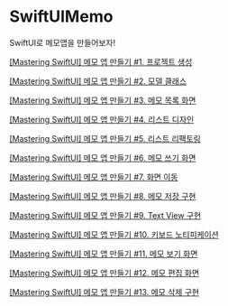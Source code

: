 # SwiftUIMemo
SwiftUI로 메모앱을 만들어보자!

[[Mastering SwiftUI] 메모 앱 만들기 #1. 프로젝트 생성](https://www.youtube.com/watch?v=Sw58itHUmJo)


[[Mastering SwiftUI] 메모 앱 만들기 #2. 모델 클래스](https://www.youtube.com/watch?v=2nCow_Km1g4)


[[Mastering SwiftUI] 메모 앱 만들기 #3. 메모 목록 화면](https://www.youtube.com/watch?v=djykMniqWwg)


[[Mastering SwiftUI] 메모 앱 만들기 #4. 리스트 디자인](https://www.youtube.com/watch?v=okpZhPOBCBo)


[[Mastering SwiftUI] 메모 앱 만들기 #5. 리스트 리팩토링](https://www.youtube.com/watch?v=czqFCBQMcHI)


[[Mastering SwiftUI] 메모 앱 만들기 #6. 메모 쓰기 화면](https://www.youtube.com/watch?v=KtNlAUH-LF0)


[[Mastering SwiftUI] 메모 앱 만들기 #7. 화면 이동](https://www.youtube.com/watch?v=wmja46Hyosc)


[[Mastering SwiftUI] 메모 앱 만들기 #8. 메모 저장 구현](https://www.youtube.com/watch?v=GCaUCUjIfHk)


[[Mastering SwiftUI] 메모 앱 만들기 #9. Text View 구현](https://www.youtube.com/watch?v=dPGUf77MmXI)


[[Mastering SwiftUI] 메모 앱 만들기 #10. 키보드 노티피케이션](https://www.youtube.com/watch?v=1yN3uKtHASA)


[[Mastering SwiftUI] 메모 앱 만들기 #11. 메모 보기 화면](https://www.youtube.com/watch?v=CqQQGDaAbUI)


[[Mastering SwiftUI] 메모 앱 만들기 #12. 메모 편집 화면](https://www.youtube.com/watch?v=5DlyJLjPCHA)


[[Mastering SwiftUI] 메모 앱 만들기 #13. 메모 삭제 구현](https://www.youtube.com/watch?v=sNZn_9PbJn4)












